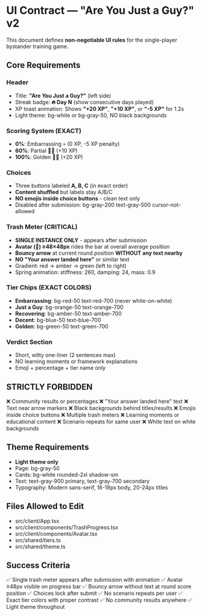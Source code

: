 # UI Contract — "Are You Just a Guy?" v2

This document defines **non‑negotiable UI rules** for the single-player bystander training game.

## Core Requirements

### Header
- Title: **"Are You Just a Guy?"** (left side)
- Streak badge: **🔥 Day N** (show consecutive days played)
- XP toast animation: Shows **"+20 XP"**, **"+10 XP"**, or **"-5 XP"** for 1.2s
- Light theme: bg-white or bg-gray-50, NO black backgrounds

### Scoring System (EXACT)
- **0%**: Embarrassing 💀 (0 XP, -5 XP penalty)
- **60%**: Partial 🤷🏽 (+10 XP) 
- **100%**: Golden 🦸🏽 (+20 XP)

### Choices
- Three buttons labeled **A, B, C** (in exact order)
- **Content shuffled** but labels stay A/B/C
- **NO emojis inside choice buttons** - clean text only
- Disabled after submission: bg-gray-200 text-gray-500 cursor-not-allowed

### Trash Meter (CRITICAL)
- **SINGLE INSTANCE ONLY** - appears after submission
- **Avatar (🤖) ≥48×48px** rides the bar at overall average position
- **Bouncy arrow** at current round position **WITHOUT any text nearby**
- **NO "Your answer landed here"** or similar text
- Gradient: red → amber → green (left to right)
- Spring animation: stiffness: 260, damping: 24, mass: 0.9

### Tier Chips (EXACT COLORS)
- **Embarrassing**: bg-red-50 text-red-700 (never white-on-white)
- **Just a Guy**: bg-orange-50 text-orange-700
- **Recovering**: bg-amber-50 text-amber-700
- **Decent**: bg-blue-50 text-blue-700
- **Golden**: bg-green-50 text-green-700

### Verdict Section
- Short, witty one-liner (2 sentences max)
- NO learning moments or framework explanations
- Emoji + percentage + tier name only

## STRICTLY FORBIDDEN
❌ Community results or percentages
❌ "Your answer landed here" text
❌ Text near arrow markers
❌ Black backgrounds behind titles/results
❌ Emojis inside choice buttons
❌ Multiple trash meters
❌ Learning moments or educational content
❌ Scenario repeats for same user
❌ White text on white backgrounds

## Theme Requirements
- **Light theme only**
- Page: bg-gray-50
- Cards: bg-white rounded-2xl shadow-sm
- Text: text-gray-900 primary, text-gray-700 secondary
- Typography: Modern sans-serif, 16-18px body, 20-24px titles

## Files Allowed to Edit
- src/client/App.tsx
- src/client/components/TrashProgress.tsx
- src/client/components/Avatar.tsx
- src/shared/tiers.ts
- src/shared/theme.ts

## Success Criteria
✅ Single trash meter appears after submission with animation
✅ Avatar ≥48px visible on progress bar
✅ Bouncy arrow without text at round score position
✅ Choices lock after submit
✅ No scenario repeats per user
✅ Exact tier colors with proper contrast
✅ No community results anywhere
✅ Light theme throughout
